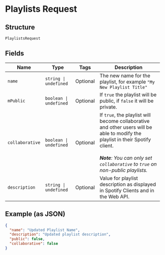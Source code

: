 
# Playlists Request

## Structure

`PlaylistsRequest`

## Fields

| Name | Type | Tags | Description |
|  --- | --- | --- | --- |
| `name` | `string \| undefined` | Optional | The new name for the playlist, for example `"My New Playlist Title"` |
| `mPublic` | `boolean \| undefined` | Optional | If `true` the playlist will be public, if `false` it will be private. |
| `collaborative` | `boolean \| undefined` | Optional | If `true`, the playlist will become collaborative and other users will be able to modify the playlist in their Spotify client. <br/><br>_**Note**: You can only set `collaborative` to `true` on non-public playlists._ |
| `description` | `string \| undefined` | Optional | Value for playlist description as displayed in Spotify Clients and in the Web API. |

## Example (as JSON)

```json
{
  "name": "Updated Playlist Name",
  "description": "Updated playlist description",
  "public": false,
  "collaborative": false
}
```

